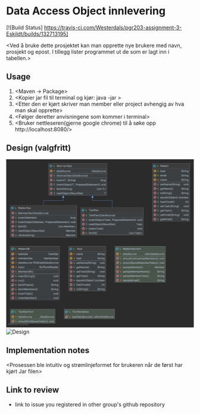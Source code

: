 # Data Access Object innlevering

[![Build Status] https://travis-ci.com/Westerdals/pgr203-assignment-3-Eskildt/builds/132713195]

<Ved å bruke dette prosjektet kan man opprette nye brukere med navn, prosjekt og epost.
I tillegg lister programmet ut de som er lagt inn i tabellen.>

## Usage

1. <Maven -> Package>
2. <Kopier jar fil til terminal og kjør: java -jar <path to jar-file>>
3. <Etter den er kjørt skriver man member eller project avhengig av hva man skal opprette>
4. <Følger deretter anvisningene som kommer i terminal>
5. <Bruker nettleseren(gjerne google chrome) til å søke opp http://localhost:8080/>  

 ## Design (valgfritt)
 
![Design](./doc/design.png)
![Design](.doc/design2.png)

 ## Implementation notes
 
<Prosessen ble intuitiv og strømlinjeformet for brukeren når de først har kjørt Jar filen>

<Oversiktlig tabellformat>

## Link to review

* link to issue you registered in other group's github repository
